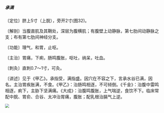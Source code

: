 ##### 承满

〔定位〕脐上5寸（上脘），旁开2寸(图32)。

〔解剖〕当腹直肌及其鞘处，深层为腹横肌；有腹壁上动静脉，第七肋间动静脉之支；布有第七肋间神经分支。

〔功能〕理气，和胃，止呕。

〔主治〕胃痛，下痢，肠鸣腹胀，呕吐，纳呆，吐血。

〔刺灸〕直刺0.7〜1寸，可灸。

〔讲述〕见于《甲乙》。承指受，满指盛。因穴在不容之下，言承水谷已满，因名。主治胃疾胀满，不食。《甲乙》：治肠鸣相逐，不可倾倒。《千金》：治腹中雷鸣相逐，痢下，主胁下坚满痛。《大成》：治腹鸣腹胀，上气喘逆，食饮不下。临床常配中脘、胃俞、合谷、太冲治胃痛，腹胀；配乳根治膈气上逆。

<img src="img/图32.jpg" style="zoom:80%;" />
